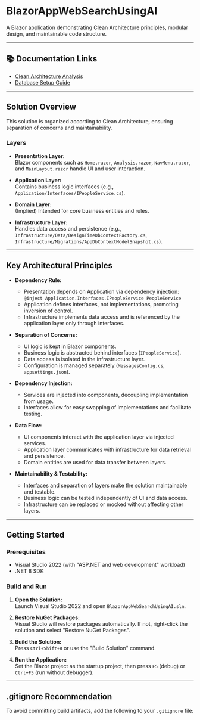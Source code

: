 # BlazorAppWebSearchUsingAI

A Blazor application demonstrating Clean Architecture principles, modular design, and maintainable code structure.

---
## 📚 Documentation Links

- [Clean Architecture Analysis](README_CleanArchitecture.md)
- [Database Setup Guide](SETUP_DATABASE.md)

---

## Solution Overview

This solution is organized according to Clean Architecture, ensuring separation of concerns and maintainability.

### Layers

- **Presentation Layer:**  
  Blazor components such as `Home.razor`, `Analysis.razor`, `NavMenu.razor`, and `MainLayout.razor` handle UI and user interaction.

- **Application Layer:**  
  Contains business logic interfaces (e.g., `Application/Interfaces/IPeopleService.cs`).

- **Domain Layer:**  
  (Implied) Intended for core business entities and rules.

- **Infrastructure Layer:**  
  Handles data access and persistence (e.g., `Infrastructure/Data/DesignTimeDbContextFactory.cs`, `Infrastructure/Migrations/AppDbContextModelSnapshot.cs`).

---

## Key Architectural Principles

- **Dependency Rule:**  
  - Presentation depends on Application via dependency injection:  
    `@inject Application.Interfaces.IPeopleService PeopleService`
  - Application defines interfaces, not implementations, promoting inversion of control.
  - Infrastructure implements data access and is referenced by the application layer only through interfaces.

- **Separation of Concerns:**  
  - UI logic is kept in Blazor components.
  - Business logic is abstracted behind interfaces (`IPeopleService`).
  - Data access is isolated in the infrastructure layer.
  - Configuration is managed separately (`MessagesConfig.cs`, `appsettings.json`).

- **Dependency Injection:**  
  - Services are injected into components, decoupling implementation from usage.
  - Interfaces allow for easy swapping of implementations and facilitate testing.

- **Data Flow:**  
  - UI components interact with the application layer via injected services.
  - Application layer communicates with infrastructure for data retrieval and persistence.
  - Domain entities are used for data transfer between layers.

- **Maintainability & Testability:**  
  - Interfaces and separation of layers make the solution maintainable and testable.
  - Business logic can be tested independently of UI and data access.
  - Infrastructure can be replaced or mocked without affecting other layers.

---

## Getting Started

### Prerequisites

- Visual Studio 2022 (with "ASP.NET and web development" workload)
- .NET 8 SDK

### Build and Run

1. **Open the Solution:**  
   Launch Visual Studio 2022 and open `BlazorAppWebSearchUsingAI.sln`.

2. **Restore NuGet Packages:**  
   Visual Studio will restore packages automatically. If not, right-click the solution and select "Restore NuGet Packages".

3. **Build the Solution:**  
   Press `Ctrl+Shift+B` or use the "Build Solution" command.

4. **Run the Application:**  
   Set the Blazor project as the startup project, then press `F5` (debug) or `Ctrl+F5` (run without debugger).

---

## .gitignore Recommendation

To avoid committing build artifacts, add the following to your `.gitignore` file:
